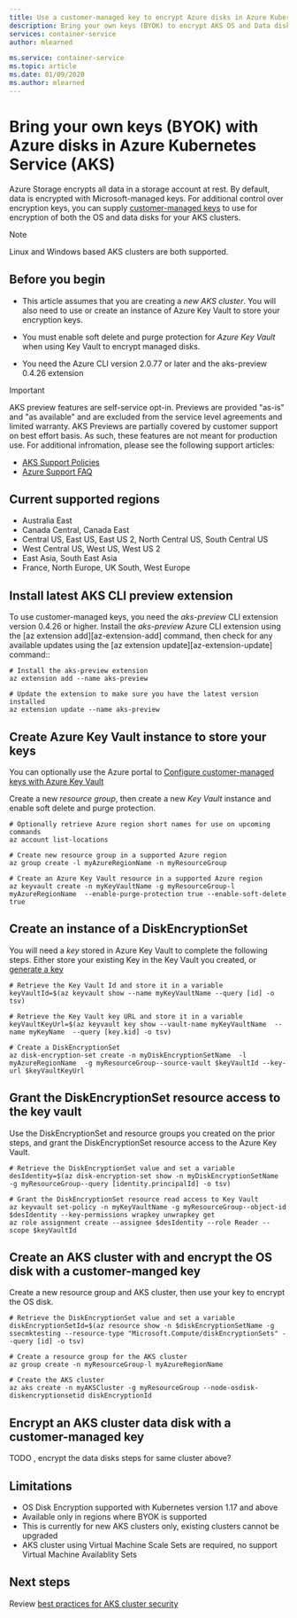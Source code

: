```yaml
---
title: Use a customer-managed key to encrypt Azure disks in Azure Kubernetes Service (AKS)
description: Bring your own keys (BYOK) to encrypt AKS OS and Data disks.
services: container-service
author: mlearned

ms.service: container-service
ms.topic: article
ms.date: 01/09/2020
ms.author: mlearned
---
```


# Bring your own keys (BYOK) with Azure disks in Azure Kubernetes Service (AKS)

Azure Storage encrypts all data in a storage account at rest. By default, data is encrypted with Microsoft-managed keys. For additional control over encryption keys, you can supply [customer-managed keys][customer-managed-keys] to use for encryption of both the OS and data disks for your AKS clusters.

> [!NOTE]
> Linux and Windows based AKS clusters are both supported.

## Before you begin

* This article assumes that you are creating a *new AKS cluster*.  You will also need to use or create an instance of Azure Key Vault to store your encryption keys.

* You must enable soft delete and purge protection for *Azure Key Vault* when using Key Vault to encrypt managed disks.

* You need the Azure CLI version 2.0.77 or later and the aks-preview 0.4.26 extension

> [!IMPORTANT]
> AKS preview features are self-service opt-in. Previews are provided "as-is" and "as available" and are excluded from the service level agreements and limited warranty. AKS Previews are partially covered by customer support on best effort basis. As such, these features are not meant for production use. For additional infromation, please see the following support articles:
>
> * [AKS Support Policies](support-policies.md)
> * [Azure Support FAQ](faq.md)


## Current supported regions

* Australia East
* Canada Central, Canada East
* Central US, East US, East US 2, North Central US, South Central US
* West Central US, West US, West US 2
* East Asia, South East Asia
* France, North Europe, UK South, West Europe

## Install latest AKS CLI preview extension

To use customer-managed keys, you need the *aks-preview* CLI extension version 0.4.26 or higher. Install the *aks-preview* Azure CLI extension using the [az extension add][az-extension-add] command, then check for any available updates using the [az extension update][az-extension-update] command::

```azurecli-interactive
# Install the aks-preview extension
az extension add --name aks-preview

# Update the extension to make sure you have the latest version installed
az extension update --name aks-preview
```

## Create Azure Key Vault instance to store your keys

You can optionally use the Azure portal to [Configure customer-managed keys with Azure Key Vault][byok-azure-portal]

Create a new *resource group*, then create a new *Key Vault* instance and enable soft delete and purge protection.

```azurecli-interactive
# Optionally retrieve Azure region short names for use on upcoming commands
az account list-locations

# Create new resource group in a supported Azure region
az group create -l myAzureRegionName -n myResourceGroup

# Create an Azure Key Vault resource in a supported Azure region
az keyvault create -n myKeyVaultName -g myResourceGroup-l myAzureRegionName  --enable-purge-protection true --enable-soft-delete true
```

## Create an instance of a DiskEncryptionSet

You will need a *key* stored in Azure Key Vault to complete the following steps.  Either store your existing Key in the Key Vault you created, or [generate a key][key-vault-generate]
    
```azurecli
# Retrieve the Key Vault Id and store it in a variable
keyVaultId=$(az keyvault show --name myKeyVaultName --query [id] -o tsv)

# Retrieve the Key Vault key URL and store it in a variable
keyVaultKeyUrl=$(az keyvault key show --vault-name myKeyVaultName  --name myKeyName  --query [key.kid] -o tsv)

# Create a DiskEncryptionSet
az disk-encryption-set create -n myDiskEncryptionSetName  -l myAzureRegionName  -g myResourceGroup--source-vault $keyVaultId --key-url $keyVaultKeyUrl 
```

## Grant the DiskEncryptionSet resource access to the key vault

Use the DiskEncryptionSet and resource groups you created on the prior steps, and grant the DiskEncryptionSet resource access to the Azure Key Vault.

```azurecli
# Retrieve the DiskEncryptionSet value and set a variable
desIdentity=$(az disk-encryption-set show -n myDiskEncryptionSetName  -g myResourceGroup--query [identity.principalId] -o tsv)

# Grant the DiskEncryptionSet resource read access to Key Vault
az keyvault set-policy -n myKeyVaultName -g myResourceGroup--object-id $desIdentity --key-permissions wrapkey unwrapkey get
az role assignment create --assignee $desIdentity --role Reader --scope $keyVaultId
```

## Create an AKS cluster with and encrypt the OS disk with a customer-manged key

Create a new resource group and AKS cluster, then use your key to encrypt the OS disk.

```azurecli-interactive
# Retrieve the DiskEncryptionSet value and set a variable
diskEncryptionSetId=$(az resource show -n $diskEncryptionSetName -g ssecmktesting --resource-type "Microsoft.Compute/diskEncryptionSets" --query [id] -o tsv)

# Create a resource group for the AKS cluster
az group create -n myResourceGroup-l myAzureRegionName

# Create the AKS cluster
az aks create -n myAKSCluster -g myResourceGroup --node-osdisk-diskencryptionsetid diskEncryptionId
```

## Encrypt an AKS cluster data disk with a customer-managed key

TODO , encrypt the data disks steps for same cluster above?

## Limitations

* OS Disk Encryption supported with Kubernetes version 1.17 and above   
* Available only in regions where BYOK is supported
* This is currently for new AKS clusters only, existing clusters cannot be upgraded
* AKS cluster using Virtual Machine Scale Sets are required, no support Virtual Machine Availablity Sets


## Next steps

Review [best practices for AKS cluster security][best-practices-security]

<!-- LINKS - external -->


<!-- LINKS - internal -->
[best-practices-security]: /operator-best-practices-cluster-security
[byok-azure-portal]: storage/common/storage-encryption-keys-portal
[customer-managed-keys]: /virtual-machines/windows/disk-encryption#customer-managed-keys-public-preview
[key-vault-generate]: /key-vault/key-vault-manage-with-cli2
